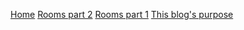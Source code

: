 [Home](/)
[Rooms part 2](/rooms-part2)
[Rooms part 1](/rooms-part1)
[This blog's purpose](/first-post)